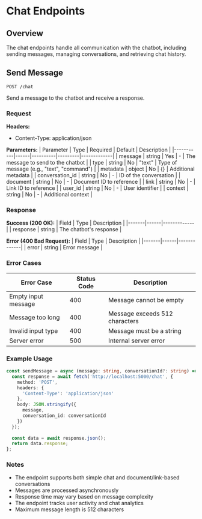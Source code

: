 # Chat Endpoints

## Overview
The chat endpoints handle all communication with the chatbot, including sending messages, managing conversations, and retrieving chat history.

## Send Message
```http
POST /chat
```
Send a message to the chatbot and receive a response.

### Request
**Headers:**
- Content-Type: application/json

**Parameters:**
| Parameter | Type | Required | Default | Description |
|-----------|------|----------|---------|-------------|
| message | string | Yes | - | The message to send to the chatbot |
| type | string | No | "text" | Type of message (e.g., "text", "command") |
| metadata | object | No | {} | Additional metadata |
| conversation_id | string | No | - | ID of the conversation |
| document | string | No | - | Document ID to reference |
| link | string | No | - | Link ID to reference |
| user_id | string | No | - | User identifier |
| context | string | No | - | Additional context |

### Response
**Success (200 OK):**
| Field | Type | Description |
|-------|------|-------------|
| response | string | The chatbot's response |

**Error (400 Bad Request):**
| Field | Type | Description |
|-------|------|-------------|
| error | string | Error message |

### Error Cases
| Error Case | Status Code | Description |
|------------|-------------|-------------|
| Empty input message | 400 | Message cannot be empty |
| Message too long | 400 | Message exceeds 512 characters |
| Invalid input type | 400 | Message must be a string |
| Server error | 500 | Internal server error |

### Example Usage
```typescript
const sendMessage = async (message: string, conversationId?: string) => {
  const response = await fetch('http://localhost:5000/chat', {
    method: 'POST',
    headers: {
      'Content-Type': 'application/json'
    },
    body: JSON.stringify({
      message,
      conversation_id: conversationId
    })
  });
  
  const data = await response.json();
  return data.response;
};
```

### Notes
- The endpoint supports both simple chat and document/link-based conversations
- Messages are processed asynchronously
- Response time may vary based on message complexity
- The endpoint tracks user activity and chat analytics
- Maximum message length is 512 characters 
